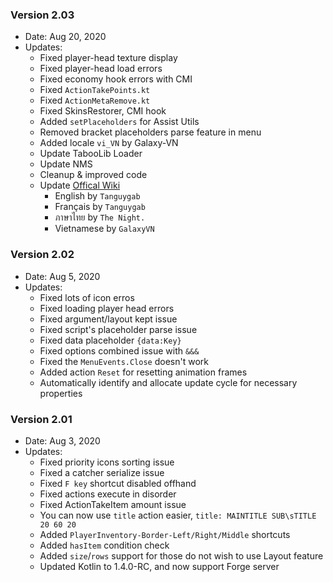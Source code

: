 ### Version 2.03
- Date: Aug 20, 2020
- Updates:
  - Fixed player-head texture display
  - Fixed player-head load errors
  - Fixed economy hook errors with CMI
  - Fixed `ActionTakePoints.kt`
  - Fixed `ActionMetaRemove.kt`
  - Fixed SkinsRestorer, CMI hook
  - Added `setPlaceholders` for Assist Utils
  - Removed bracket placeholders parse feature in menu
  - Added locale `vi_VN` by Galaxy-VN
  - Update TabooLib Loader
  - Update NMS
  - Cleanup & improved code
  - Update [Offical Wiki](https://trmenu.trixey.cc/)
    - English by `Tanguygab`
    - Français by `Tanguygab`
    - ภาษาไทย by `The Night.`
    - Vietnamese by `GalaxyVN`

### Version 2.02
- Date: Aug 5, 2020
- Updates:
  - Fixed lots of icon erros
  - Fixed loading player head errors
  - Fixed argument/layout kept issue
  - Fixed script's placeholder parse issue
  - Fixed data placeholder `{data:Key}`
  - Fixed options combined issue with `&&&`
  - Fixed the `MenuEvents.Close` doesn't work
  - Added action `Reset` for resetting animation frames
  - Automatically identify and allocate update cycle for necessary properties

### Version 2.01
- Date: Aug 3, 2020
- Updates:
  - Fixed priority icons sorting issue
  - Fixed a catcher serialize issue
  - Fixed `F key` shortcut disabled offhand
  - Fixed actions execute in disorder
  - Fixed ActionTakeItem amount issue
  - You can now use `title` action easier, `title: MAINTITLE SUB\sTITLE 20 60 20`
  - Added `PlayerInventory-Border-Left/Right/Middle` shortcuts
  - Added `hasItem` condition check
  - Added `size`/`rows` support for those do not wish to use Layout feature
  - Updated Kotlin to 1.4.0-RC, and now support Forge server